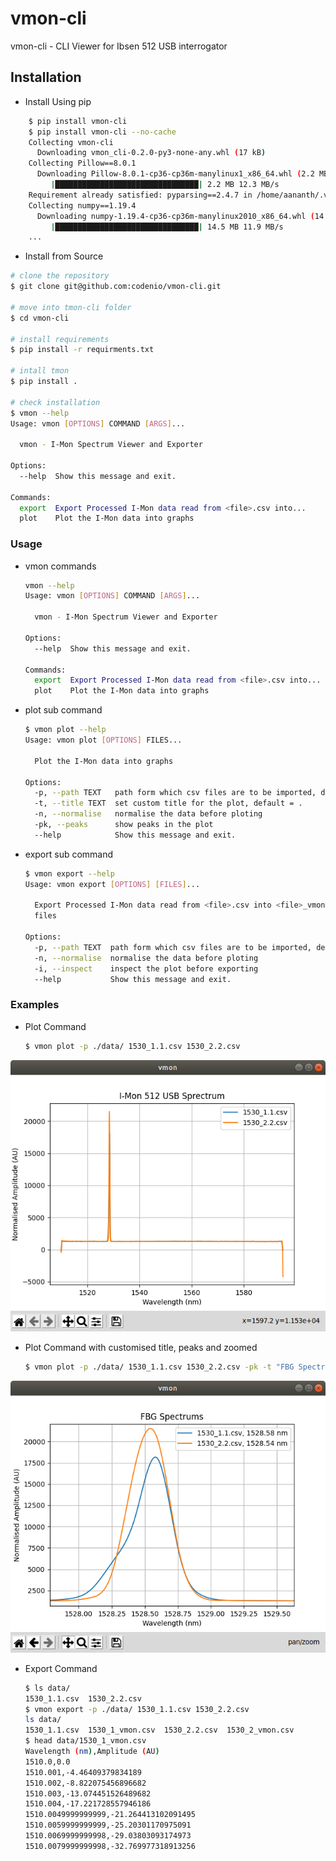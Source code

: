 # vmon-cli

vmon-cli - CLI Viewer for Ibsen 512 USB interrogator


## Installation

- Install Using pip
```bash
    $ pip install vmon-cli
    $ pip install vmon-cli --no-cache
    Collecting vmon-cli
      Downloading vmon_cli-0.2.0-py3-none-any.whl (17 kB)
    Collecting Pillow==8.0.1
      Downloading Pillow-8.0.1-cp36-cp36m-manylinux1_x86_64.whl (2.2 MB)
         |████████████████████████████████| 2.2 MB 12.3 MB/s
    Requirement already satisfied: pyparsing==2.4.7 in /home/aananth/.virtualenvs/opencv/lib/python3.6/site-packages (from vmon-cli) (2.4.7)
    Collecting numpy==1.19.4
      Downloading numpy-1.19.4-cp36-cp36m-manylinux2010_x86_64.whl (14.5 MB)
         |████████████████████████████████| 14.5 MB 11.9 MB/s
    ...
```

- Install from Source
```bash
# clone the repository
$ git clone git@github.com:codenio/vmon-cli.git

# move into tmon-cli folder
$ cd vmon-cli

# install requirements
$ pip install -r requirments.txt

# intall tmon
$ pip install .

# check installation
$ vmon --help
Usage: vmon [OPTIONS] COMMAND [ARGS]...

  vmon - I-Mon Spectrum Viewer and Exporter

Options:
  --help  Show this message and exit.

Commands:
  export  Export Processed I-Mon data read from <file>.csv into...
  plot    Plot the I-Mon data into graphs
```

### Usage

- vmon commands
    ```bash
    vmon --help
    Usage: vmon [OPTIONS] COMMAND [ARGS]...

      vmon - I-Mon Spectrum Viewer and Exporter

    Options:
      --help  Show this message and exit.

    Commands:
      export  Export Processed I-Mon data read from <file>.csv into...
      plot    Plot the I-Mon data into graphs
    ```
- plot sub command
    ```bash
    $ vmon plot --help
	Usage: vmon plot [OPTIONS] FILES...

	  Plot the I-Mon data into graphs

	Options:
	  -p, --path TEXT   path form which csv files are to be imported, default = .
	  -t, --title TEXT  set custom title for the plot, default = .
	  -n, --normalise   normalise the data before ploting
	  -pk, --peaks      show peaks in the plot
	  --help            Show this message and exit.
    ```

- export sub command
    ```bash
    $ vmon export --help
    Usage: vmon export [OPTIONS] [FILES]...

      Export Processed I-Mon data read from <file>.csv into <file>_vmon.csv
      files

    Options:
      -p, --path TEXT  path form which csv files are to be imported, default = .
      -n, --normalise  normalise the data before ploting
      -i, --inspect    inspect the plot before exporting
      --help           Show this message and exit.
    ```

### Examples

- Plot Command
    ```bash
    $ vmon plot -p ./data/ 1530_1.1.csv 1530_2.2.csv
    ```
<p align="center">
  <img src="docs/images/demo.png">
</p>

- Plot Command with customised title, peaks and zoomed
	```bash
	$ vmon plot -p ./data/ 1530_1.1.csv 1530_2.2.csv -pk -t "FBG Spectrums"
	```

<p align="center">
  <img src="docs/images/demo-customised.png">
</p>

- Export Command
    ```bash
    $ ls data/
    1530_1.1.csv  1530_2.2.csv
    $ vmon export -p ./data/ 1530_1.1.csv 1530_2.2.csv
    ls data/
    1530_1.1.csv  1530_1_vmon.csv  1530_2.2.csv  1530_2_vmon.csv
    $ head data/1530_1_vmon.csv
    Wavelength (nm),Amplitude (AU)
    1510.0,0.0
    1510.001,-4.46409379834189
    1510.002,-8.822075456896682
    1510.003,-13.074451526489682
    1510.004,-17.221728557946186
    1510.0049999999999,-21.264413102091495
    1510.0059999999999,-25.20301170975091
    1510.0069999999998,-29.03803093174973
    1510.0079999999998,-32.769977318913256
    ```
